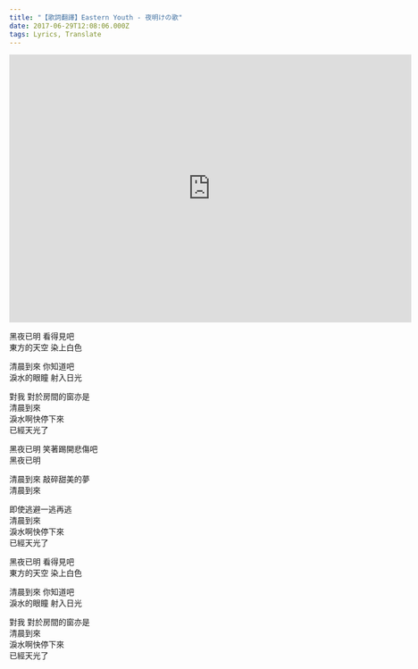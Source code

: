 ```yaml
---
title: "【歌詞翻譯】Eastern Youth - 夜明けの歌"
date: 2017-06-29T12:08:06.000Z
tags: Lyrics, Translate
---
```


<iframe width="720" height="480" src="https://www.youtube.com/embed/XphRhS_e8UI" frameborder="0" allow="accelerometer; autoplay; clipboard-write; encrypted-media; gyroscope; picture-in-picture" allowfullscreen></iframe>

黑夜已明 看得見吧
<br>東方的天空 染上白色

清晨到來 你知道吧
<br>淚水的眼瞳 射入日光

對我 對於房間的窗亦是
<br>清晨到來
<br>淚水啊快停下來
<br>已經天光了

黑夜已明 笑著踢開悲傷吧
<br>黑夜已明

清晨到來 敲碎甜美的夢
<br>清晨到來

即使逃避一逃再逃
<br>清晨到來
<br>淚水啊快停下來
<br>已經天光了

黑夜已明 看得見吧
<br>東方的天空 染上白色

清晨到來 你知道吧
<br>淚水的眼瞳 射入日光

對我 對於房間的窗亦是
<br>清晨到來
<br>淚水啊快停下來
<br>已經天光了
